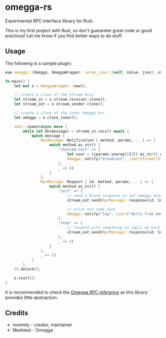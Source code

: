 # omegga-rs

Experimental RPC interface library for Rust.

This is my first project with Rust, so don't guarantee great code or good practices! Let me know if you find better ways to do stuff.

## Usage

The following is a sample plugin:

```rs
use omegga::{Omegga, OmeggaWrapper, serde_json::{self, Value, json}, smol, rpc::RpcMessage}

fn main() {
    let mut o = OmeggaWrapper::new();

    // create a clone of the stream Arcs
    let stream_in = o.stream_receiver.clone();
    let stream_out = o.stream_sender.clone();

    // create a clone of the inner Omegga Arc
    let omegga = o.clone_inner();

    smol::spawn(async move {
        while let Ok(message) = stream_in.recv().await {
            match message {
                RpcMessage::Notification { method, params, .. } => {
                    match method.as_str() {
                        "chatcmd:test" => {
                            let user = (&params.unwrap()[0]).as_str().unwrap(); // get the runner's username
                            Omegga::notify("broadcast", json!(format!("You ran the test command, {}", user)));
                        },
                        _ => ()
                    }
                },
                RpcMessage::Request { id, method, params, .. } => {
                    match method.as_str() {
                        "init" => {
                            // send a blank response to let omegga know we work
                            stream_out.send(RpcMessage::response(id, Some(json!({})), None)).await.unwrap();

                            // print out some text
                            Omegga::notify("log", json!("Hello from omegga-rs!"));
                        },
                        "stop" => {
                            // respond with something to imply we work
                            stream_out.send(RpcMessage::response(id, Some(json!(0)), None)).await.unwrap();
                        },
                        _ => ()
                    }
                },
                _ => ()
            }
        }
    }).detach();

    o.start();
}
```

It is recommended to check the [Omegga RPC reference](https://github.com/brickadia-community/omegga#json-rpc-plugins) as this library provides little abstraction.

## Credits

* voximity - creator, maintainer
* Meshiest - Omegga

